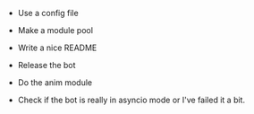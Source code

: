 * Use a config file

* Make a module pool

* Write a nice README
* Release the bot

* Do the anim module

* Check if the bot is really in asyncio mode or I've failed it a bit.
